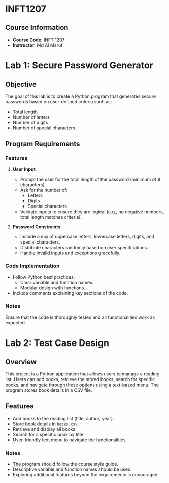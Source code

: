 # INFT1207
## Course Information
- **Course Code**: INFT 1207
- **Instructor**: Md Al Maruf
# Lab 1: Secure Password Generator
## Objective
The goal of this lab is to create a Python program that generates secure passwords based on user-defined criteria such as:
- Total length
- Number of letters
- Number of digits
- Number of special characters
## Program Requirements
### Features
1. **User Input**:
   - Prompt the user for the total length of the password (minimum of 8 characters).
   - Ask for the number of:
     - Letters
     - Digits
     - Special characters
   - Validate inputs to ensure they are logical (e.g., no negative numbers, total length matches criteria).

2. **Password Constraints**:
   - Include a mix of uppercase letters, lowercase letters, digits, and special characters.
   - Distribute characters randomly based on user specifications.
   - Handle invalid inputs and exceptions gracefully.
### Code Implementation
- Follow Python best practices:
  - Clear variable and function names.
  - Modular design with functions.
- Include comments explaining key sections of the code.
### Notes
Ensure that the code is thoroughly tested and all functionalities work as expected.

# Lab 2: Test Case Design 
## Overview
This project is a Python application that allows users to manage a reading list. Users can add books, retrieve the stored books, search for specific books, and navigate through these options using a text-based menu. The program stores book details in a CSV file.
## Features
- Add books to the reading list (title, author, year).
- Store book details in `books.csv`.
- Retrieve and display all books.
- Search for a specific book by title.
- User-friendly text menu to navigate the functionalities.

### Notes
- The program should follow the course style guide.
- Descriptive variable and function names should be used.
- Exploring additional features beyond the requirements is encouraged.




